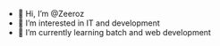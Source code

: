 - 👋 Hi, I’m @Zeeroz
- 👀 I’m interested in IT and development 
- 🌱 I’m currently learning batch and web development 

<!---
Zeeroz/Zeeroz is a ✨ special ✨ repository because its `README.md` (this file) appears on your GitHub profile.
You can click the Preview link to take a look at your changes.
--->
